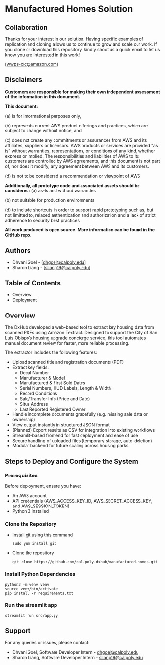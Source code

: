 # Manufactured Homes Solution

## Collaboration

Thanks for your interest in our solution. Having specific examples of replication and cloning allows us to continue to grow and scale our work. If you clone or download this repository, kindly shoot us a quick email to let us know you are interested in this work!

[wwps-cic@amazon.com]

## Disclaimers

**Customers are responsible for making their own independent assessment of the information in this document.**

**This document:**

(a) is for informational purposes only,

(b) represents current AWS product offerings and practices, which are subject to change without notice, and

(c) does not create any commitments or assurances from AWS and its affiliates, suppliers or licensors. AWS products or services are provided “as is” without warranties, representations, or conditions of any kind, whether express or implied. The responsibilities and liabilities of AWS to its customers are controlled by AWS agreements, and this document is not part of, nor does it modify, any agreement between AWS and its customers.

(d) is not to be considered a recommendation or viewpoint of AWS

**Additionally, all prototype code and associated assets should be considered:**
(a) as-is and without warranties

(b) not suitable for production environments

(d) to include shortcuts in order to support rapid prototyping such as, but not limitted to, relaxed authentication and authorization and a lack of strict adherence to security best practices

**All work produced is open source. More information can be found in the GitHub repo.**

## Authors

- Dhvani Goel - [dhgoel@calpoly.edu]
- Sharon Liang - [sliang19@calpoly.edu]

## Table of Contents

- Overview
- Deployment

## Overview

The DxHub developed a web-based tool to extract key housing data from scanned PDFs using Amazon Textract. Designed to support the City of San Luis Obispo’s housing upgrade concierge service, this tool automates manual document review for faster, more reliable processing.

The extractor includes the following features:

- Upload scanned title and registration documents (PDF)
- Extract key fields:
  - Decal Number
  - Manufacturer & Model
  - Manufactured & First Sold Dates
  - Serial Numbers, HUD Labels, Length & Width
  - Record Conditions
  - Sale/Transfer Info (Price and Date)
  - Situs Address
  - Last Reported Registered Owner
- Handle incomplete documents gracefully (e.g. missing sale data or ownership)
- View output instantly in structured JSON format
- (Planned) Export results as CSV for integration into existing workflows
- Streamlit-based frontend for fast deployment and ease of use
- Secure handling of uploaded files (temporary storage, auto-deletion)
- Modular backend for future scaling across housing parks

## Steps to Deploy and Configure the System

### Prerequisites

Before deployment, ensure you have:

- An AWS account
- API credentials (AWS_ACCESS_KEY_ID, AWS_SECRET_ACCESS_KEY, and AWS_SESSION_TOKEN)
- Python 3 installed

### Clone the Repository

- Install git using this command
  ```
  sudo yum install git
  ```
- Clone the repository
  ```
  git clone https://github.com/cal-poly-dxhub/manufactured-homes.git
  ```

### Install Python Dependencies

```
python3 -m venv venv
source venv/bin/activate
pip install -r requirements.txt
```

### Run the streamlit app

```
streamlit run src/app.py
```

## Support

For any queries or issues, please contact:

- Dhvani Goel, Software Developer Intern - dhgoel@calpoly.edu
- Sharon Liang, Software Developer Intern - sliang19@calpoly.edu
